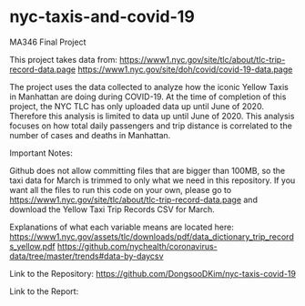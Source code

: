 # nyc-taxis-and-covid-19
 MA346 Final Project

This project takes data from:
https://www1.nyc.gov/site/tlc/about/tlc-trip-record-data.page
https://www1.nyc.gov/site/doh/covid/covid-19-data.page

The project uses the data collected to analyze how the iconic Yellow
Taxis in Manhattan are doing during COVID-19. At the time of
completion of this project, the NYC TLC has only uploaded data
up until June of 2020. Therefore this analysis is limited to data
up until June of 2020. This analysis focuses on how total daily
passengers and trip distance is correlated to the number of cases and
deaths in Manhattan.

Important Notes:

Github does not allow committing files that are bigger than 100MB, 
so the taxi data for March is trimmed to only what we need in this 
repository. If you want all the files to run this code on your own, 
please go to https://www1.nyc.gov/site/tlc/about/tlc-trip-record-data.page 
and download the Yellow Taxi Trip Records CSV for March.

Explanations of what each variable means are located here:
https://www1.nyc.gov/assets/tlc/downloads/pdf/data_dictionary_trip_records_yellow.pdf
https://github.com/nychealth/coronavirus-data/tree/master/trends#data-by-daycsv

Link to the Repository:
https://github.com/DongsooDKim/nyc-taxis-covid-19

Link to the Report:
